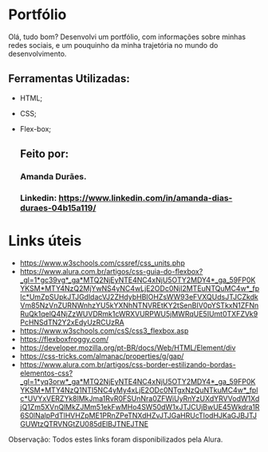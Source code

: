 # Portfólio
Olá, tudo bom?
Desenvolvi um portfólio, com informações sobre minhas redes sociais, e um pouquinho da minha trajetória no mundo do desenvolvimento.

## Ferramentas Utilizadas:

* HTML;
* CSS;
* Flex-box;

  ## Feito por:
  ### Amanda Durães.

  ### Linkedin: https://www.linkedin.com/in/amanda-dias-duraes-04b15a119/

# Links úteis
- https://www.w3schools.com/cssref/css_units.php
- https://www.alura.com.br/artigos/css-guia-do-flexbox?_gl=1*gc39vg*_ga*MTQ2NjEyNTE4NC4xNjU5OTY2MDY4*_ga_59FP0KYKSM*MTY4NzQ2MjYwNS4yNC4wLjE2ODc0NjI2MTEuNTQuMC4w*_fplc*UmZpSUpkJTJGdldacVJ2ZHdybHBIOHZsWW93eFVXQUdsJTJCZkdkVm85NzVnZURNWnhzYU5kYXNhNTNVREtKY2tSenBIV0pYSTkxN1ZFNnRuQk1qelQ4NjZzWUVDRmk1cWRXVURPWU5jMWRqUE5IUmt0TXFZVk9PcHNSdTN2Y2xEdyUzRCUzRA
- https://www.w3schools.com/csS/css3_flexbox.asp
- https://flexboxfroggy.com/
- https://developer.mozilla.org/pt-BR/docs/Web/HTML/Element/div
- https://css-tricks.com/almanac/properties/g/gap/
- https://www.alura.com.br/artigos/css-border-estilizando-bordas-elementos-css?_gl=1*yq3orw*_ga*MTQ2NjEyNTE4NC4xNjU5OTY2MDY4*_ga_59FP0KYKSM*MTY4NzQ1NTI5NC4yMy4xLjE2ODc0NTgxNzQuNTkuMC4w*_fplc*UVYxVERZYk8lMkJma1RvR0FSUnNra0ZFWiUyRnYzUXdYRVVodW1XdjQ1Zm5XVnQlMkZJMm51ekFwMHo4SW50dW1xJTJCUjBwUE45Wkdra1R6S0lNalpPdTlHVHZpME1PRnZPeTNXdHZvJTJGaHRUcTlodHJKaGJBJTJGUWtzQTRVNGtZU085dElBJTNEJTNE

Observação: Todos estes links foram disponibilizados pela Alura.

